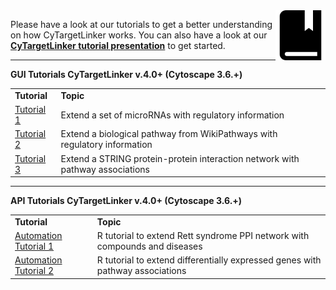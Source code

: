 <img src="../images/tutorials-icon.png" width="80" align="right"/>

Please have a look at our tutorials to get a better understanding on how CyTargetLinker works. You can also have a look at our [**CyTargetLinker tutorial presentation**](https://cytargetlinker.github.io/cytoscape-tutorials/presentations/cytargetlinker) to get started.

***

**GUI Tutorials CyTargetLinker v.4.0+ (Cytoscape 3.6.+)**
<table>
<tr>
<td><b>Tutorial</b></td><td><b>Topic</b></td>
</tr>
<tr>
<td><a href="tutorials/tutorial1">Tutorial 1</a></td><td>Extend a set of microRNAs with regulatory information</td>
</tr>
<tr>
<td><a href="tutorials/tutorial2">Tutorial 2</a></td><td>Extend a biological pathway from WikiPathways with regulatory information</td>
</tr>
<tr>
<td><a href="tutorials/tutorial3">Tutorial 3</a></td><td>Extend a STRING protein-protein interaction network with pathway associations</td>
</tr>
</table>

***

**API Tutorials CyTargetLinker v.4.0+ (Cytoscape 3.6.+)**
<table>
<tr>
<td><b>Tutorial</b></td><td><b>Topic</b></td>
</tr>
<tr>
<td><a href="https://github.com/CyTargetLinker/cytargetlinker-tutorials/tree/master/R/UseCase1">Automation Tutorial 1</a></td><td>R tutorial to extend Rett syndrome PPI network with compounds and diseases</td>
</tr>
<tr>
<td><a href="https://github.com/CyTargetLinker/cytargetlinker-tutorials/tree/master/R/UseCase2">Automation Tutorial 2</a></td><td>R tutorial to extend differentially expressed genes with pathway associations</td>
</tr>
</table>
